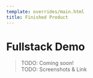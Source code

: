 ```yaml
---
template: overrides/main.html
title: Finished Product
---
```


# Fullstack Demo

> TODO: Coming soon!<br>
> TODO: Screenshots & Link

